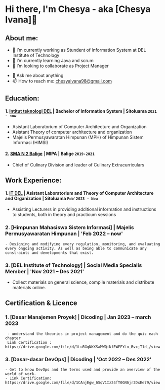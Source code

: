 # Hi there, I'm Chesya - aka [Chesya Ivana]👋
## About me:
- 🔭 I’m currently working as Stundent of Information System at DEL Institute of Technology
- 🌱 I’m currently learning Java and scrum
- 👯 I’m looking to collaborate as Project Manager
<!-- - 🤔 I’m looking for suggest for Automation and Data Analyst -->
- 💬 Ask me about anything
- 📫 How to reach me: chesyaivana98@gmail.com

## Education:

#### 1. [Intitut teknologi DEL](https://www.del.ac.id/) | Bachelor of Information System | Sitoluama `2021 - now`
   - Asistant Laboratorium of Computer Architecture and Organization
   - Asistant Theory of computer architecture and organization
   - Majelis Permusyawaratan Himpunan (MPH) of Himpunan Sistem Informasi (HIMSI)
 #### 2. [SMA N 2 Balige](https://sman2balige.sch.id/) | MIPA | Balige `2019-2021`
   - Chief of Culinary Division and leader of Culinary Extracurriculars

## Work Experience:
#### 1. [IT DEL](https://www.del.ac.id/) | Asistant Laboratorium and Theory of Computer Architecture and Organization | Sitoluama `Feb'2023 - Now`
   - Assisting Lecturers in providing additional information and instructions to students, both in theory and practicum sessions

### 2. [Himpunan Mahasiswa Sistem Informasi] | Majelis Permusyawaratan Himpunan | 'Feb 2022 – now'
    - Designing and modifying every regulation, monitoring, and evaluating every ongoing activity. As well as being able to communicate any constraints and developments that exist.

### 3. [DEL Institute of Technology] | Social Media Specialis Member | 'Nov 2021 – Des 2021'
   - Collect materials on general science, compile materials and distribute materials online.

## Certification & Licence
### 1. [Dasar Manajemen Proyek] | Dicoding | Jan 2023 – march 2023
     - understand the theories in project management and do the quiz each chapter
     Link Certification : https://drive.google.com/file/d/1LuRGqNKXSaMWQiNfEWEEYLo_BvxjT1d_/view

### 3. [Dasar-dasar DevOps] | Dicoding | 'Oct 2022 – Des 2022'
    - Get to know DevOps and the terms used and provide an overview of the world of work.
    - Link Certification: https://drive.google.com/file/d/1CAnjEgw_6SqV1Iz24fT0GN6jr2DxEe79/view

